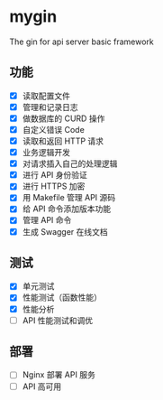 # mygin
The gin for api server basic framework

## 功能
- [x] 读取配置文件
- [x] 管理和记录日志
- [x] 做数据库的 CURD 操作
- [x] 自定义错误 Code
- [x] 读取和返回 HTTP 请求
- [x] 业务逻辑开发
- [x] 对请求插入自己的处理逻辑
- [x] 进行 API 身份验证
- [x] 进行 HTTPS 加密
- [x] 用 Makefile 管理 API 源码
- [x] 给 API 命令添加版本功能
- [x] 管理 API 命令
- [x] 生成 Swagger 在线文档

## 测试
- [x] 单元测试
- [x] 性能测试（函数性能）
- [x] 性能分析
- [ ] API 性能测试和调优

## 部署
- [ ] Nginx 部署 API 服务
- [ ] API 高可用
